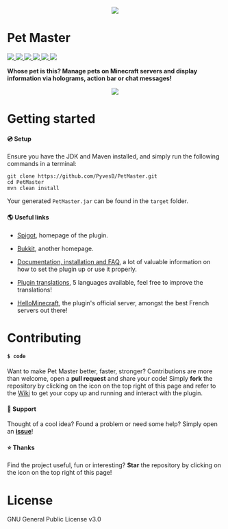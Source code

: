<p align="center">
<img src ="http://images.jupload.fr/1450630798.png" />
<br/>
</p>

# Pet Master
<a href="https://github.com/PyvesB/PetMaster/blob/master/LICENSE">
<img src ="https://img.shields.io/github/license/PyvesB/PetMaster.svg" />
</a>
  <a href="https://github.com/PyvesB/PetMaster/releases">
<img src ="https://img.shields.io/github/release/PyvesB/PetMaster.svg" />
</a>
<a href="https://github.com/PyvesB/PetMaster/issues">
<img src ="https://img.shields.io/github/issues/PyvesB/PetMaster.svg" />
</a>
<a href="https://github.com/PyvesB/PetMaster/stargazers">
<img src ="https://img.shields.io/github/stars/PyvesB/PetMaster.svg" />
</a>
<a href="https://github.com/PyvesB/PetMaster/network">
<img src ="https://img.shields.io/github/forks/PyvesB/PetMaster.svg" />
</a>
<a href="https://github.com/PyvesB/PetMaster/contributors">
<img src ="https://img.shields.io/github/contributors/PyvesB/PetMaster.svg" />
</a>

**Whose pet is this? Manage pets on Minecraft servers and display information via holograms, action bar or chat messages!**

<p align="center">
<img src ="http://images.jupload.fr/1513955095.png" />
<br/>
</p>

# Getting started

#### :cd: Setup

Ensure you have the JDK and Maven installed, and simply run the following commands in a terminal:
````
git clone https://github.com/PyvesB/PetMaster.git
cd PetMaster
mvn clean install
````
Your generated `PetMaster.jar` can be found in the `target` folder.

#### :earth_americas: Useful links

* [Spigot](https://www.spigotmc.org/resources/pet-master.15904/), homepage of the plugin.

* [Bukkit](http://dev.bukkit.org/bukkit-plugins/pet-master/), another homepage.

* [Documentation, installation and FAQ](https://github.com/PyvesB/PetMaster/wiki), a lot of valuable information on how to set the plugin up or use it properly.

* [Plugin translations](https://github.com/PyvesB/PetMaster/tree/master/src/main/resources), 5 languages available, feel free to improve the translations!

* [HelloMinecraft](http://hellominecraft.fr/), the plugin's official server, amongst the best French servers out there!

# Contributing

#### `$ code`

Want to make Pet Master better, faster, stronger? Contributions are more than welcome, open a **pull request** and share your code! Simply **fork** the repository by clicking on the icon on the top right of this page and refer to the [Wiki](https://github.com/PyvesB/PetMaster/wiki/Developers) to get your copy up and running and interact with the plugin.

#### :speech_balloon: Support

Thought of a cool idea? Found a problem or need some help? Simply open an [**issue**](https://github.com/PyvesB/PetMaster/issues)!

#### :star: Thanks

Find the project useful, fun or interesting? **Star** the repository by clicking on the icon on the top right of this page!

# License 

GNU General Public License v3.0
